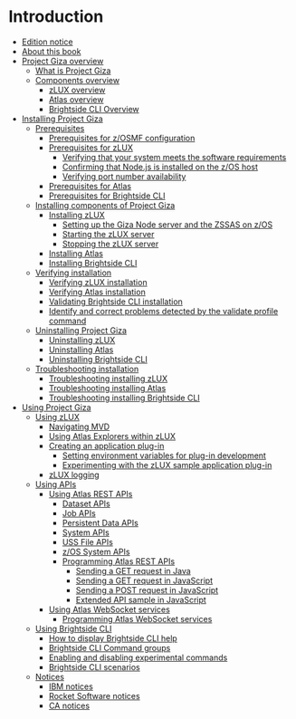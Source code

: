 # Introduction

* [Edition notice](https://github.com/PlutoZhang/test/blob/master/topics/editionnotice.md)
* [About this book]()
* [Project Giza overview]()
  * [What is Project Giza](https://github.com/PlutoZhang/test/tree/9546d8439c946cd66a562599842dc7ae08ccc070/topics/whatis.md)
  * [Components overview]()
    * [zLUX overview]()
    * [Atlas overview]()
    * [Brightside CLI Overview]()
* [Installing Project Giza]()
  * [Prerequisites]()
    * [Prerequisites for z/OSMF configuration]()
    * [Prerequisites for zLUX]()
      * [Verifying that your system meets the software requirements]()
      * [Confirming that Node.js is installed on the z/OS host]()
      * [Verifying port number availability]()
    * [Prerequisites for Atlas]()
    * [Prerequisites for Brightside CLI]()
  * [Installing components of Project Giza]()  
    * [Installing zLUX]()
      * [Setting up the Giza Node server and the ZSSAS on z/OS]()
      * [Starting the zLUX server]()
      * [Stopping the zLUX server]()
    * [Installing Atlas]()
    * [Installing Brightside CLI]()
  * [Verifying installation](https://github.com/PlutoZhang/test/tree/9546d8439c946cd66a562599842dc7ae08ccc070/topics/verify.md)
    * [Verifying zLUX installation]()
    * [Verifying Atlas installation]()
    * [Validating Brightside CLI installation]()
    * [Identify and correct problems detected by the validate profile command]()
  * [Uninstalling Project Giza]()
    * [Uninstalling zLUX]()
    * [Uninstalling Atlas](https://github.com/PlutoZhang/test/tree/9546d8439c946cd66a562599842dc7ae08ccc070/topics/atlas-uninstall/README.md)
    * [Uninstalling Brightside CLI]()
  * [Troubleshooting installation]()
    * [Troubleshooting installing zLUX]()
    * [Troubleshooting installing Atlas]()
    * [Troubleshooting installing Brightside CLI]()
* [Using Project Giza]()
  * [Using zLUX]()
    * [Navigating MVD]()
    * [Using Atlas Explorers within zLUX]()
    * [Creating an application plug-in]()
      * [Setting environment variables for plug-in development]()
      * [Experimenting with the zLUX sample application plug-in]()
    * [zLUX logging]()
  * [Using APIs]()
    * [Using Atlas REST APIs]()
      * [Dataset APIs]()
      * [Job APIs]()
      * [Persistent Data APIs]()
      * [System APIs]()
      * [USS File APIs]()
      * [z/OS System APIs]()
      * [Programming Atlas REST APIs]()
        * [Sending a GET request in Java]()
        * [Sending a GET request in JavaScript]()
        * [Sending a POST request in JavaScript]()
        * [Extended API sample in JavaScript]()
    * [Using Atlas WebSocket services]()
      * [Programming Atlas WebSocket services]()
  * [Using Brightside CLI]()
    * [How to display Brightside CLI help]()
    * [Brightside CLI Command groups]()
    * [Enabling and disabling experimental commands]()
    * [Brightside CLI scenarios]()
  * [Notices]()
    * [IBM notices]()
    * [Rocket Software notices]()
    * [CA notices]()

